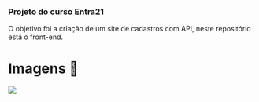 ### Projeto do curso Entra21

O objetivo foi a criação de um site de cadastros com API, neste repositório está o front-end.

# Imagens 📸
<img src="gif.gif">
